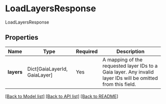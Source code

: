 # LoadLayersResponse

LoadLayersResponse

## Properties
| Name | Type | Required | Description |
| ------------ | ------------- | ------------- | ------------- |
**layers** | Dict[GaiaLayerId, GaiaLayer] | Yes | A mapping of the requested layer IDs to a Gaia layer. Any invalid layer IDs will be omitted from this field.  |


[[Back to Model list]](../../../../README.md#models-v1-link) [[Back to API list]](../../../../README.md#apis-v1-link) [[Back to README]](../../../../README.md)
